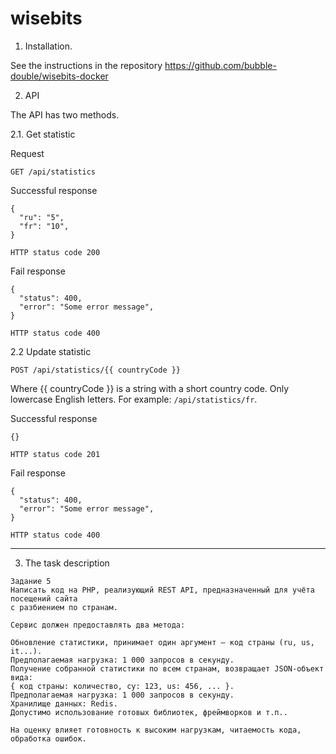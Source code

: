 # wisebits

1. Installation.

See the instructions in the repository https://github.com/bubble-double/wisebits-docker

2. API
   
The API has two methods.

2.1. Get statistic

Request
```angular2html
GET /api/statistics
```

Successful response
```angular2html
{
  "ru": "5",
  "fr": "10",
}

HTTP status code 200
```

Fail response
```angular2html
{
  "status": 400,
  "error": "Some error message",
}

HTTP status code 400
```

2.2 Update statistic
```angular2html
POST /api/statistics/{{ countryCode }}
```

Where {{ countryCode }} is a string with a short country code. Only lowercase English letters. 
For example: ```/api/statistics/fr```.


Successful response
```angular2html
{}

HTTP status code 201
```

Fail response
```angular2html
{
  "status": 400,
  "error": "Some error message",
}

HTTP status code 400
```

-----------

3. The task description

```angular2html
Задание 5
Написать код на PHP, реализующий REST API, предназначенный для учёта посещений сайта 
с разбиением по странам.

Сервис должен предоставлять два метода:

Обновление статистики, принимает один аргумент – код страны (ru, us, it...).
Предполагаемая нагрузка: 1 000 запросов в секунду.
Получение собранной статистики по всем странам, возвращает JSON-объект вида:
{ код страны: количество, cy: 123, us: 456, ... }. 
Предполагаемая нагрузка: 1 000 запросов в секунду.
Хранилище данных: Redis.
Допустимо использование готовых библиотек, фреймворков и т.п..

На оценку влияет готовность к высоким нагрузкам, читаемость кода, обработка ошибок.
```
